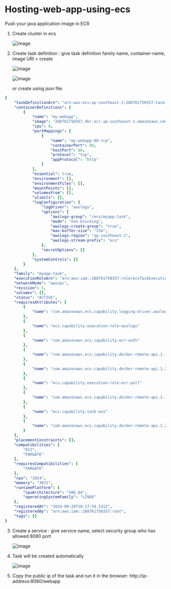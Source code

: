 # Hosting-web-app-using-ecs

Push your java application image in ECR

1. Create cluster in ecs

   ![image](https://github.com/user-attachments/assets/89775fc2-48b8-4679-92d9-a65dd24379ec)

2. Create task definition : give task definition family name, container-name, image URI > create

   ![image](https://github.com/user-attachments/assets/ab3e1623-2f94-4b88-bc28-6a129126e720)

   ![image](https://github.com/user-attachments/assets/46f10ae7-89bf-42eb-8f57-7ee585dfc3df)

   or create using json file:

```yml
{
    "taskDefinitionArn": "arn:aws:ecs:ap-southeast-1:288761750357:task-definition/myapp-task:5",
    "containerDefinitions": [
        {
            "name": "my-webapp",
            "image": "288761750357.dkr.ecr.ap-southeast-1.amazonaws.com/mansi-28:latest",
            "cpu": 0,
            "portMappings": [
                {
                    "name": "my-webapp-80-tcp",
                    "containerPort": 80,
                    "hostPort": 80,
                    "protocol": "tcp",
                    "appProtocol": "http"
                }
            ],
            "essential": true,
            "environment": [],
            "environmentFiles": [],
            "mountPoints": [],
            "volumesFrom": [],
            "ulimits": [],
            "logConfiguration": {
                "logDriver": "awslogs",
                "options": {
                    "awslogs-group": "/ecs/myapp-task",
                    "mode": "non-blocking",
                    "awslogs-create-group": "true",
                    "max-buffer-size": "25m",
                    "awslogs-region": "ap-southeast-1",
                    "awslogs-stream-prefix": "ecs"
                },
                "secretOptions": []
            },
            "systemControls": []
        }
    ],
    "family": "myapp-task",
    "executionRoleArn": "arn:aws:iam::288761750357:role/ecsTaskExecutionRole",
    "networkMode": "awsvpc",
    "revision": 5,
    "volumes": [],
    "status": "ACTIVE",
    "requiresAttributes": [
        {
            "name": "com.amazonaws.ecs.capability.logging-driver.awslogs"
        },
        {
            "name": "ecs.capability.execution-role-awslogs"
        },
        {
            "name": "com.amazonaws.ecs.capability.ecr-auth"
        },
        {
            "name": "com.amazonaws.ecs.capability.docker-remote-api.1.19"
        },
        {
            "name": "com.amazonaws.ecs.capability.docker-remote-api.1.28"
        },
        {
            "name": "ecs.capability.execution-role-ecr-pull"
        },
        {
            "name": "com.amazonaws.ecs.capability.docker-remote-api.1.18"
        },
        {
            "name": "ecs.capability.task-eni"
        },
        {
            "name": "com.amazonaws.ecs.capability.docker-remote-api.1.29"
        }
    ],
    "placementConstraints": [],
    "compatibilities": [
        "EC2",
        "FARGATE"
    ],
    "requiresCompatibilities": [
        "FARGATE"
    ],
    "cpu": "1024",
    "memory": "3072",
    "runtimePlatform": {
        "cpuArchitecture": "X86_64",
        "operatingSystemFamily": "LINUX"
    },
    "registeredAt": "2024-09-29T18:17:54.531Z",
    "registeredBy": "arn:aws:iam::288761750357:root",
    "tags": []
}
```
3. Create a service : give service name, select security group who has allowed 8080 port

   ![image](https://github.com/user-attachments/assets/f4de8117-1aa9-40b5-b494-1201951f0c59)


4. Task will be created automatically

   ![image](https://github.com/user-attachments/assets/4250bfcf-3ee2-47c6-999b-96ca74e8d60c)

5. Copy the public ip of the task and run it in the browser: http://ip-address:8080/webapp






